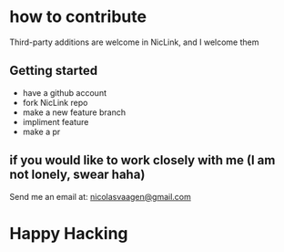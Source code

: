 # how to contribute

Third-party additions are welcome in NicLink, and I welcome them

## Getting started

- have a github account
- fork NicLink repo
- make a new feature branch
- impliment feature
- make a pr

## if you would like to work closely with me (I am not lonely, swear haha)

Send me an email at: nicolasvaagen@gmail.com

# Happy Hacking

